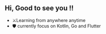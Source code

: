 ## Hi, Good to see you !!

- ⚔️Learning from anywhere anytime
- 🛡️ currently focus on Kotlin, Go and Flutter
